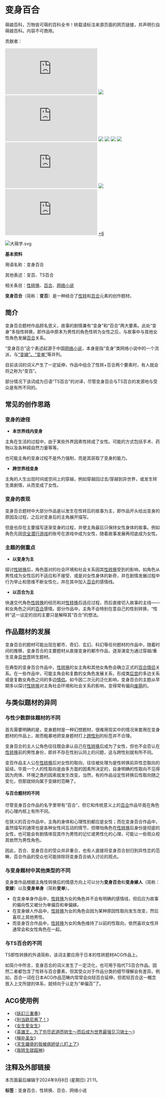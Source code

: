 # 变身百合

萌娘百科，万物皆可萌的百科全书！转载请标注来源页面的网页链接，并声明引自萌娘百科。内容不可商用。

贡献者：

[![](https://commons.moegirl.org.cn/extensions/Avatar/avatar.php?user=Rvthenthncyhdt)](https://zh.moegirl.org.cn/User:Rvthenthncyhdt)
[![](https://commons.moegirl.org.cn/extensions/Avatar/avatar.php?user=蓝色7号)](https://zh.moegirl.org.cn/User:%E8%93%9D%E8%89%B27%E5%8F%B7)
[![](https://commons.moegirl.org.cn/extensions/Avatar/avatar.php?user=Soramin)](https://zh.moegirl.org.cn/User:Soramin)
[![](https://commons.moegirl.org.cn/extensions/Avatar/avatar.php?user=高级火法)](https://zh.moegirl.org.cn/User:%E9%AB%98%E7%BA%A7%E7%81%AB%E6%B3%95)
[![](https://commons.moegirl.org.cn/extensions/Avatar/avatar.php?user=戴东甫)](https://zh.moegirl.org.cn/User:%E6%88%B4%E4%B8%9C%E7%94%AB)
[![](https://commons.moegirl.org.cn/extensions/Avatar/avatar.php?user=星海子)](https://zh.moegirl.org.cn/User:%E6%98%9F%E6%B5%B7%E5%AD%90)
[![](https://commons.moegirl.org.cn/extensions/Avatar/avatar.php?user=月华映神眷)](https://zh.moegirl.org.cn/User:%E6%9C%88%E5%8D%8E%E6%98%A0%E7%A5%9E%E7%9C%B7)
[![](https://commons.moegirl.org.cn/extensions/Avatar/avatar.php?user=Amaki)](https://zh.moegirl.org.cn/User:Amaki)
[![](https://commons.moegirl.org.cn/extensions/Avatar/avatar.php?user=樱桃纳米粉)](https://zh.moegirl.org.cn/User:%E6%A8%B1%E6%A1%83%E7%BA%B3%E7%B1%B3%E7%B2%89)
[![](https://commons.moegirl.org.cn/extensions/Avatar/avatar.php?user=Memosang)](https://zh.moegirl.org.cn/User:Memosang)
[+6](https://zh.moegirl.org.cn/index.php?action=credits&title=%E5%8F%98%E8%BA%AB%E7%99%BE%E5%90%88)

![大萌字.svg](https://img.moegirl.org.cn/common/thumb/b/b7/%E5%A4%A7%E8%90%8C%E5%AD%97.svg/50px-%E5%A4%A7%E8%90%8C%E5%AD%97.svg.png)

**基本资料**

用语名称：变身百合

其他表述：变百、TS百合

相关条目：[性转换](/%E6%80%A7%E8%BD%AC%E6%8D%A2 "性转换")、[百合](/%E7%99%BE%E5%90%88\(%E8%90%8C%E5%B1%9E%E6%80%A7\) "百合(萌属性)")、[网络小说](/%E7%BD%91%E7%BB%9C%E5%B0%8F%E8%AF%B4 "网络小说")

**变身百合**（简称：**变百**）是一种结合了[性转](/%E6%80%A7%E8%BD%AC "性转")和[百合](/%E7%99%BE%E5%90%88\(%E8%90%8C%E5%B1%9E%E6%80%A7\) "百合(萌属性)")元素的创作题材。

## 简介

变身百合题材作品顾名思义，故事的剧情兼有“变身”和“百合”两大要素。此处“变身”多指性转换，即作品中原本为男性的角色性转为女性之后，与故事中与其他女性角色发展[百合](/%E7%99%BE%E5%90%88\(%E8%90%8C%E5%B1%9E%E6%80%A7\) "百合(萌属性)")关系。

“变身百合”这个表述起源于中国[网络小说](/%E7%BD%91%E7%BB%9C%E5%B0%8F%E8%AF%B4 "网络小说")，本身是指“变身”类网络小说中的一个流派，与[“变嫁”、“变单”](#与变身题材中其他类型的不同)等并列。

目前该词的词义产生了一定延伸，作品中组合了性转+百合两个要素时，有人就会将之称为“变百”。

部分情况下该词成为日语“TS百合”的对译，尽管变身百合与TS百合的发源地与受众是有所不同的。

## 常见的创作思路

### 变身的途径

- **本世界线内变身**

主角在生活的过程中，由于某些外界因素性转成了女性。可能的方式包括手术、药物以及各种超自然力量等等。

也可能主角的变身过程不是外力强制，而是其获取了变身的能力。

- **跨世界线变身**

主角的人生出现时间或空间上的穿越，例如穿越回过去/穿越到异世界，或发生转生类剧情，从而变成了女性。

### 变身的表现

变身百合题材中大部分作品是以发生在性转后的故事为主，即作品开头给出变身的原因及过程，之后对变身后的主角展开描写。

但是也存在主要描写逐渐变身的过程，并使主角最后只保持女性身体的故事。例如角色先因[完全潜行游戏](/%E8%99%9A%E6%8B%9F%E7%8E%B0%E5%AE%9E%E6%B8%B8%E6%88%8F "虚拟现实游戏")的账号在游戏中成为女性，随着故事发展再彻底成为女性。

### 主题的侧重点

- **以变身为主**

探讨[性转换](/%E6%80%A7%E8%BD%AC%E6%8D%A2 "性转换")后，角色面对的社会环境和社会关系因其[性转换](/%E6%80%A7%E8%BD%AC%E6%8D%A2 "性转换")受到的影响，如角色从男性成为女性后的不适应和不接受、或是对女性身体的新奇，并在剧情发展过程中行为举止和思维不断女性化，并在其中加入[百合](/%E7%99%BE%E5%90%88\(%E8%90%8C%E5%B1%9E%E6%80%A7\) "百合(萌属性)")的感情线。

- **以百合为主**

快速交代角色[性转换](/%E6%80%A7%E8%BD%AC%E6%8D%A2 "性转换")的经历和对[性转换](/%E6%80%A7%E8%BD%AC%E6%8D%A2 "性转换")后适应过程，而后直接切入故事的主线——和女角色之间的[百合](/%E7%99%BE%E5%90%88\(%E8%90%8C%E5%B1%9E%E6%80%A7\) "百合(萌属性)")感情。部分作品中，主角不会特别在意自己的性别转换，“性转”这一设定的目的主要只是解释其“百合”的想法。

## 作品题材的发展

变身百合的题材可能出现在都市、奇幻、玄幻、科幻等任何题材的作品中，随着时间的推移，变身百合的主要题材从直接变身的都市作品，逐渐演变为通过穿越/重生变身[异世界](/%E5%BC%82%E4%B8%96%E7%95%8C "异世界")转生题材。

在典型的变身百合作品中，[性转换](/%E6%80%A7%E8%BD%AC%E6%8D%A2 "性转换")的女主角和其他女角色会确立正式的[百合](/%E7%99%BE%E5%90%88\(%E8%90%8C%E5%B1%9E%E6%80%A7\) "百合(萌属性)")[情侣](/CP "CP")关系。在一些作品中，可能主角会和复数的女角色发展关系，形成类[后宫](/%E5%90%8E%E5%AE%AB "后宫")的多边关系或是复数女角色之间的多边[情侣](/CP "CP")。如今因二次元的泛化影响，变身百合的主题从早期多以探讨[性转换](/%E6%80%A7%E8%BD%AC%E6%8D%A2 "性转换")对主角社会环境和社会关系的影响，变得常有偏向[废萌](/%E5%BA%9F%E8%90%8C "废萌")的。

## 与类似题材的异同

### 与性少数群体题材的不同

首先需要明确的是，变身题材是一种幻想题材，很难用现实中的情况来套用在变身题材的作品上，故而粗暴地把变身题材打上[跨性别](/%E8%B7%A8%E6%80%A7%E5%88%AB "跨性别")的标签并不合理。

变身百合的主人公角色往往既会承认自己在[性转换](/%E6%80%A7%E8%BD%AC%E6%8D%A2 "性转换")后成为了女性，但也不会否认在[性转换](/%E6%80%A7%E8%BD%AC%E6%8D%A2 "性转换")前的男性身份，即并不存在性别认同上的问题，这与跨性别就有所不同。

变百作品主人公在[性转换](/%E6%80%A7%E8%BD%AC%E6%8D%A2 "性转换")后对女性的取向，往往被处理为是性转换前异性恋取向的延续。毕竟一个人的性取向是由多方面的因素所决定的，自身明确的性取向不见得因为肉体、环境之类的因素就发生改变。当然，有的作品设定性转换后性取向随之变化，但那就倾向属于变嫁的范畴了。

#### 与百合题材的不同

尽管变身百合作品的名字里带有“百合”，但它和传统意义上的[百合](/%E7%99%BE%E5%90%88\(%E8%90%8C%E5%B1%9E%E6%80%A7\) "百合(萌属性)")作品毕竟在角色的心理内核上有所不同。

在狭义的百合作品中，主角的身体和心理性别都应是女性；而在变身百合作品中，虽然描写的通常也是各种女性间互动的情节，但哪怕角色在[性转换](/%E6%80%A7%E8%BD%AC%E6%8D%A2 "性转换")后身份是彻底的女性，也可能会有剧情体现其作为男性的记忆或男性化的心理，可能让一些观众视其依然为男性角色。

因此，百合、变身百合的受众并非重合，也有人直接将变身百合划归到异性恋的范畴，百合作品的受众也可能排除将变身百合纳入讨论的观点。

### 与变身题材中其他类型的不同

变身类作品根据主角性转换后的情感方向上可以分为**变身百合**和**变身嫁人**（简称：**变嫁**）以及**变身单身**（简称**变单**）。

- 在变身单身作品中，[性转换](/%E6%80%A7%E8%BD%AC%E6%8D%A2 "性转换")为女的角色并不会有明确的感情线，但后应为故事的偏向性又被分为单偏百和单偏嫁。
- 在变身嫁人作品中，[性转换](/%E6%80%A7%E8%BD%AC%E6%8D%A2 "性转换")为女的角色会因为某种原因性取向发生改变，然后喜欢上其他男性。
- 而变身百合作品中，[性转换](/%E6%80%A7%E8%BD%AC%E6%8D%A2 "性转换")为女的角色维持了以前的性取向，依然喜欢女性并通常会和女性角色在一起。

### 与TS百合的不同

TS即性转换的外语简称，该词主要应用于日本的性转题材ACG作品上。

如简介中所言，变身百合的词义发生了一定泛化，也可用于指代TS百合作品。固然二者都包含了性转与百合要素，但其受众对于作品分类的细节理解会有差异。例如，百合一词在日本ACG作品范畴内常常会向轻百合延伸，但若轻百合这一概念放入上文所提的体系，就倾向于认定为“单偏百”了。

## ACG使用例

- 《[妖幻三重奏](/%E5%A6%96%E5%B9%BB%E4%B8%89%E9%87%8D%E5%A5%8F "妖幻三重奏")》
- 《[别当欧尼酱了！](/%E5%88%AB%E5%BD%93%E6%AC%A7%E5%B0%BC%E9%85%B1%E4%BA%86%EF%BC%81 "别当欧尼酱了！")》
- 《[女生爱女生](/%E5%A5%B3%E7%94%9F%E7%88%B1%E5%A5%B3%E7%94%9F "女生爱女生")》
- 《[英雄王，为了穷尽武道而转生～而后成为世界最强见习骑士～](/%E8%8B%B1%E9%9B%84%E7%8E%8B%EF%BC%8C%E4%B8%BA%E4%BA%86%E7%A9%B7%E5%B0%BD%E6%AD%A6%E9%81%93%E8%80%8C%E8%BD%AC%E7%94%9F%EF%BD%9E%E8%80%8C%E5%90%8E%E6%88%90%E4%B8%BA%E4%B8%96%E7%95%8C%E6%9C%80%E5%BC%BA%E8%A7%81%E4%B9%A0%E9%AA%91%E5%A3%AB%EF%BD%9E "英雄王，为了穷尽武道而转生～而后成为世界最强见习骑士～")》
- 《[候补圣女](/index.php?title=%E5%80%99%E8%A1%A5%E5%9C%A3%E5%A5%B3&action=edit&redlink=1 "候补圣女（页面不存在）")》
- 《[天生媚骨的我被病娇徒儿盯上了](/index.php?title=%E5%A4%A9%E7%94%9F%E5%AA%9A%E9%AA%A8%E7%9A%84%E6%88%91%E8%A2%AB%E7%97%85%E5%AC%8C%E5%BE%92%E5%85%92%E7%9B%AF%E4%B8%8A%E4%BA%86&action=edit&redlink=1 "天生媚骨的我被病娇徒儿盯上了（页面不存在）")》
- 《[我转生就超神](/index.php?title=%E6%88%91%E8%BD%89%E7%94%9F%E5%B0%B1%E8%B6%85%E7%A5%9E&action=edit&redlink=1 "我转生就超神（页面不存在）")》

## 注释及外部链接

本页面最后编辑于2024年9月8日 (星期日) 21:11。

**标签**：变身百合、性转换、百合、网络小说
